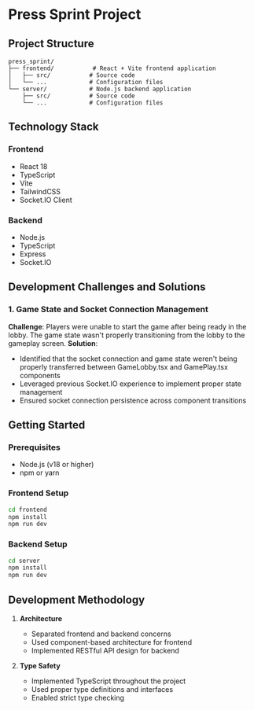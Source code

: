 # Press Sprint Project


## Project Structure
```
press_sprint/
├── frontend/           # React + Vite frontend application
│   ├── src/           # Source code
│   └── ...            # Configuration files
└── server/            # Node.js backend application
    ├── src/           # Source code
    └── ...            # Configuration files
```

## Technology Stack

### Frontend
- React 18
- TypeScript
- Vite
- TailwindCSS
- Socket.IO Client

### Backend
- Node.js
- TypeScript
- Express
- Socket.IO

## Development Challenges and Solutions

### 1. Game State and Socket Connection Management
**Challenge**: Players were unable to start the game after being ready in the lobby. The game state wasn't properly transitioning from the lobby to the gameplay screen.
**Solution**: 
- Identified that the socket connection and game state weren't being properly transferred between GameLobby.tsx and GamePlay.tsx components
- Leveraged previous Socket.IO experience to implement proper state management
- Ensured socket connection persistence across component transitions

## Getting Started

### Prerequisites
- Node.js (v18 or higher)
- npm or yarn

### Frontend Setup
```bash
cd frontend
npm install
npm run dev
```

### Backend Setup
```bash
cd server
npm install
npm run dev
```

## Development Methodology

1. **Architecture**
   - Separated frontend and backend concerns
   - Used component-based architecture for frontend
   - Implemented RESTful API design for backend

2. **Type Safety**
   - Implemented TypeScript throughout the project
   - Used proper type definitions and interfaces
   - Enabled strict type checking